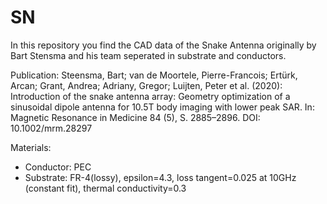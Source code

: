 # SN

In this repository you find the CAD data of the Snake Antenna originally by Bart Stensma and his team seperated in substrate and conductors.

Publication: 
Steensma, Bart; van de Moortele, Pierre-Francois; Ertürk, Arcan; Grant, Andrea; Adriany, Gregor; Luijten, Peter et al. (2020): Introduction of the snake antenna array: Geometry optimization of a sinusoidal dipole antenna for 10.5T body imaging with lower peak SAR. In: Magnetic Resonance in Medicine 84 (5), S. 2885–2896. DOI: 10.1002/mrm.28297

Materials: 

- Conductor: PEC
- Substrate: FR-4(lossy), epsilon=4.3, loss tangent=0.025 at 10GHz (constant fit), thermal conductivity=0.3
